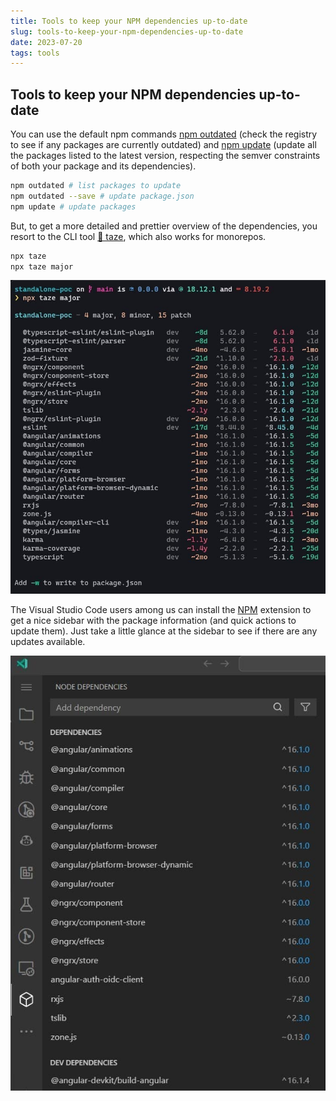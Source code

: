 ```yaml
---
title: Tools to keep your NPM dependencies up-to-date
slug: tools-to-keep-your-npm-dependencies-up-to-date
date: 2023-07-20
tags: tools
---
```


## Tools to keep your NPM dependencies up-to-date

You can use the default npm commands [npm outdated](https://docs.npmjs.com/cli/commands/npm-outdated) (check the registry to see if any packages are currently outdated) and [npm update](https://docs.npmjs.com/cli/commands/npm-update) (update all the packages listed to the latest version, respecting the semver constraints of both your package and its dependencies).

```bash
npm outdated # list packages to update
npm outdated --save # update package.json
npm update # update packages
```

But, to get a more detailed and prettier overview of the dependencies, you resort to the CLI
tool [🥦 taze](https://github.com/antfu/taze), which also works for monorepos.

```bash
npx taze
npx taze major
```

![The windows terminal showing the output of the taze CLI](./images/taze.png)

The Visual Studio Code users among us can install the [NPM](https://marketplace.visualstudio.com/items?itemName=idered.npm) extension to get a nice sidebar with the package information (and quick actions to update them). Just take a little glance at the sidebar to see if there are any updates available.

![The NPM sidebar in Visual Studio Code displaying the installed packages and their version](./images/npm.png)

